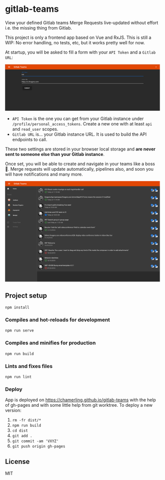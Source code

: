 # gitlab-teams

View your defined Gitlab teams Merge Requests live-updated without effort i.e. the missing thing from Gitlab.

This project is only a frontend app based on Vue and RxJS. This is still a WIP: No error handling, no tests, etc, but it works pretty well for now.

At startup, you will be asked to fill a form with your `API Token` and a `Gitlab URL`:

![settings](./doc/settings.png "Settings")

- `API Token` is the one you can get from your Gitlab instance under `/profile/personal_access_tokens`. Create a new one with at least `api` and `read_user` scopes.
- `Gitlab URL` is... your Gitlab instance URL. It is used to build the API endpoints to call.

These two settings are stored in your browser local storage and **are never sent to someone else than your Gitlab instance**.

Once set, you will be able to create and navigate in your teams like a boss 💪. Merge requests will update automatically, pipelines also, and soon you will have notifications and many more.

![teams-view](./doc/teams-view.png "Teams View")


## Project setup
```
npm install
```

### Compiles and hot-reloads for development
```
npm run serve
```

### Compiles and minifies for production
```
npm run build
```

### Lints and fixes files
```
npm run lint
```

### Deploy

App is deployed on https://chamerling.github.io/gitlab-teams with the help of gh-pages and with some little help from git worktree.
To deploy a new version:

1. `rm -fr dist/*`
2. `npm run build`
3. `cd dist`
4. `git add .`
5. `git commit -am 'VXYZ'`
6. `git push origin gh-pages`

## License

MIT
